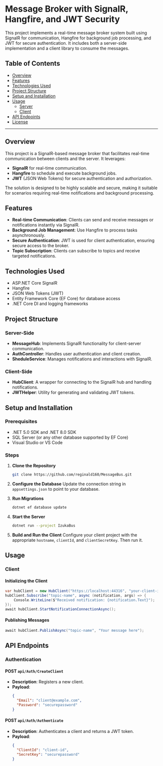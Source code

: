 
# Message Broker with SignalR, Hangfire, and JWT Security

This project implements a real-time message broker system built using SignalR for communication, Hangfire for background job processing, and JWT for secure authentication. It includes both a server-side implementation and a client library to consume the messages.

## Table of Contents

- [Overview](#overview)
- [Features](#features)
- [Technologies Used](#technologies-used)
- [Project Structure](#project-structure)
- [Setup and Installation](#setup-and-installation)
- [Usage](#usage)
  - [Server](#server)
  - [Client](#client)
- [API Endpoints](#api-endpoints)
- [License](#license)

---

## Overview

This project is a SignalR-based message broker that facilitates real-time communication between clients and the server. It leverages:

- **SignalR** for real-time communication.
- **Hangfire** to schedule and execute background jobs.
- **JWT** (JSON Web Tokens) for secure authentication and authorization.

The solution is designed to be highly scalable and secure, making it suitable for scenarios requiring real-time notifications and background processing.

## Features

- **Real-time Communication**: Clients can send and receive messages or notifications instantly via SignalR.
- **Background Job Management**: Use Hangfire to process tasks asynchronously.
- **Secure Authentication**: JWT is used for client authentication, ensuring secure access to the broker.
- **Topic Subscription**: Clients can subscribe to topics and receive targeted notifications.

## Technologies Used

- ASP.NET Core SignalR
- Hangfire
- JSON Web Tokens (JWT)
- Entity Framework Core (EF Core) for database access
- .NET Core DI and logging frameworks

## Project Structure

### Server-Side
- **MessageHub**: Implements SignalR functionality for client-server communication.
- **AuthController**: Handles user authentication and client creation.
- **SheduleService**: Manages notifications and interactions with SignalR.

### Client-Side
- **HubClient**: A wrapper for connecting to the SignalR hub and handling notifications.
- **JWTHelper**: Utility for generating and validating JWT tokens.

## Setup and Installation

### Prerequisites

- .NET 5.0 SDK and .NET 8.0 SDK
- SQL Server (or any other database supported by EF Core)
- Visual Studio or VS Code

### Steps

1. **Clone the Repository**
   ```bash
   git clone https://github.com/reginald160/MessageBus.git
   ```

2. **Configure the Database**
   Update the connection string in `appsettings.json` to point to your database.

3. **Run Migrations**
   ```bash
   dotnet ef database update
   ```

4. **Start the Server**
   ```bash
   dotnet run --project IzukaBus
   ```

5. **Build and Run the Client**
   Configure your client project with the appropriate `hostname`, `clientId`, and `clientSecretKey`. Then run it.

## Usage

### Client

#### Initializing the Client
```csharp
var hubClient = new HubClient("https://localhost:44316", "your-client-id", "your-secret-key");
hubClient.Subscribe("topic-name", async (notification, args) => {
    Console.WriteLine($"Received notification: {notification.Text}");
});
await hubClient.StartNotificationConnectionAsync();
```

#### Publishing Messages
```csharp
await hubClient.PublishAsync("topic-name", "Your message here");
```

## API Endpoints

### Authentication
#### POST `api/Auth/CreateClient`
- **Description**: Registers a new client.
- **Payload**:
  ```json
  {
    "Email": "client@example.com",
    "Password": "securepassword"
  }
  ```

#### POST `api/Auth/Authenticate`
- **Description**: Authenticates a client and returns a JWT token.
- **Payload**:
  ```json
  {
    "ClientId": "client-id",
    "SecretKey": "securepassword"
  }
  ```
